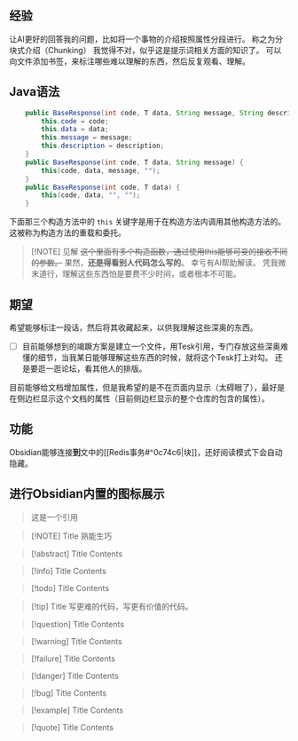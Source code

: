 ## 经验
让AI更好的回答我的问题，比如将一个事物的介绍按照属性分段进行。
称之为分块式介绍（Chunking）
我觉得不对，似乎这是提示词相关方面的知识了。
可以向文件添加书签，来标注哪些难以理解的东西，然后反复观看、理解。
## Java语法
```java
    public BaseResponse(int code, T data, String message, String description) {
        this.code = code;
        this.data = data;
        this.message = message;
        this.description = description;
    }
    public BaseResponse(int code, T data, String message) {
        this(code, data, message, "");
    }
    public BaseResponse(int code, T data) {
        this(code, data, "", "");
    }
```

下面那三个构造方法中的 `this` 关键字是用于在构造方法内调用其他构造方法的。这被称为构造方法的重载和委托。
> [!NOTE] 见解
> ~~这个里面有多个构造函数，通过使用this能够可变的接收不同的参数。~~
> 果然，**还是得看别人代码怎么写的**。
> 幸亏有AI帮助解读。
> 凭我微末道行，理解这些东西怕是要费不少时间，或者根本不可能。
## 期望
希望能够标注一段话，然后将其收藏起来，以供我理解这些深奥的东西。
- [ ] 目前能够想到的竭蹶方案是建立一个文件，用Tesk引用，专门存放这些深奥难懂的细节，当我某日能够理解这些东西的时候，就将这个Tesk打上对勾。
还是要逛一逛论坛，看其他人的排版。

目前能够给文档增加属性，但是我希望的是不在页面内显示（太碍眼了），最好是在侧边栏显示这个文档的属性（目前侧边栏显示的整个仓库的包含的属性）。
## 功能
Obsidian能够连接**到**文中的[[Redis事务#^0c74c6|块]]，还好阅读模式下会自动隐藏。
## 进行Obsidian内置的图标展示

> 这是一个引用


> [!NOTE] Title
> 熟能生巧


> [!abstract] Title
> Contents


> [!info] Title
> Contents


> [!todo] Title
> Contents


> [!tip] Title
> 写更难的代码，写更有价值的代码。


> [!question] Title
> Contents


> [!warning] Title
> Contents


> [!failure] Title
> Contents


> [!danger] Title
> Contents


> [!bug] Title
> Contents


> [!example] Title
> Contents


> [!quote] Title
> Contents



